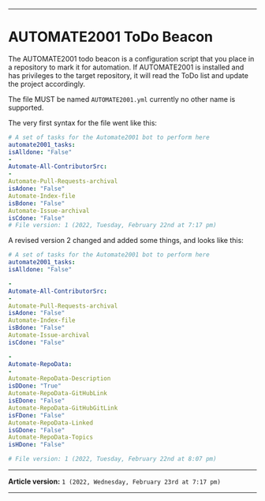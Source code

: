 
***

# AUTOMATE2001 ToDo Beacon

The AUTOMATE2001 todo beacon is a configuration script that you place in a repository to mark it for automation. If AUTOMATE2001 is installed and has privileges to the target repository, it will read the ToDo list and update the project accordingly.

The file MUST be named `AUTOMATE2001.yml` currently no other name is supported.

The very first syntax for the file went like this:

```yaml
# A set of tasks for the Automate2001 bot to perform here
automate2001_tasks:
isAlldone: "False"
-
Automate-All-ContributorSrc:
-
Automate-Pull-Requests-archival
isAdone: "False"
Automate-Index-file
isBdone: "False"
Automate-Issue-archival
isCdone: "False"
# File version: 1 (2022, Tuesday, February 22nd at 7:17 pm)
```

A revised version 2 changed and added some things, and looks like this:

```yaml
# A set of tasks for the Automate2001 bot to perform here
automate2001_tasks:
isAlldone: "False"

-
Automate-All-ContributorSrc:
-
Automate-Pull-Requests-archival
isAdone: "False"
Automate-Index-file
isBdone: "False"
Automate-Issue-archival
isCdone: "False"

-
Automate-RepoData:
-
Automate-RepoData-Description
isDDone: "True"
Automate-RepoData-GitHubLink
isEDone: "False"
Automate-RepoData-GitHubGitLink
isFDone: "False"
Automate-RepoData-Linked
isGDone: "False"
Automate-RepoData-Topics
isHDone: "False"

# File version: 1 (2022, Tuesday, February 22nd at 8:07 pm)
```

***

**Article version:** `1 (2022, Wednesday, February 23rd at 7:17 pm)`

***
